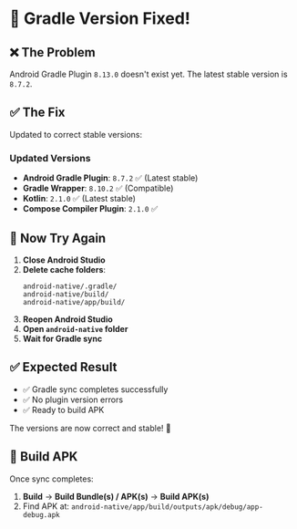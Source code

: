 # 🔧 Gradle Version Fixed!

## ❌ **The Problem**
Android Gradle Plugin `8.13.0` doesn't exist yet. The latest stable version is `8.7.2`.

## ✅ **The Fix**
Updated to correct stable versions:

### **Updated Versions**
- **Android Gradle Plugin**: `8.7.2` ✅ (Latest stable)
- **Gradle Wrapper**: `8.10.2` ✅ (Compatible)
- **Kotlin**: `2.1.0` ✅ (Latest stable)
- **Compose Compiler Plugin**: `2.1.0` ✅

## 🚀 **Now Try Again**

1. **Close Android Studio**
2. **Delete cache folders**:
   ```
   android-native/.gradle/
   android-native/build/
   android-native/app/build/
   ```
3. **Reopen Android Studio**
4. **Open `android-native` folder**
5. **Wait for Gradle sync**

## ✅ **Expected Result**
- ✅ Gradle sync completes successfully
- ✅ No plugin version errors
- ✅ Ready to build APK

The versions are now correct and stable! 🎉

## 📱 **Build APK**
Once sync completes:
1. **Build** → **Build Bundle(s) / APK(s)** → **Build APK(s)**
2. Find APK at: `android-native/app/build/outputs/apk/debug/app-debug.apk`